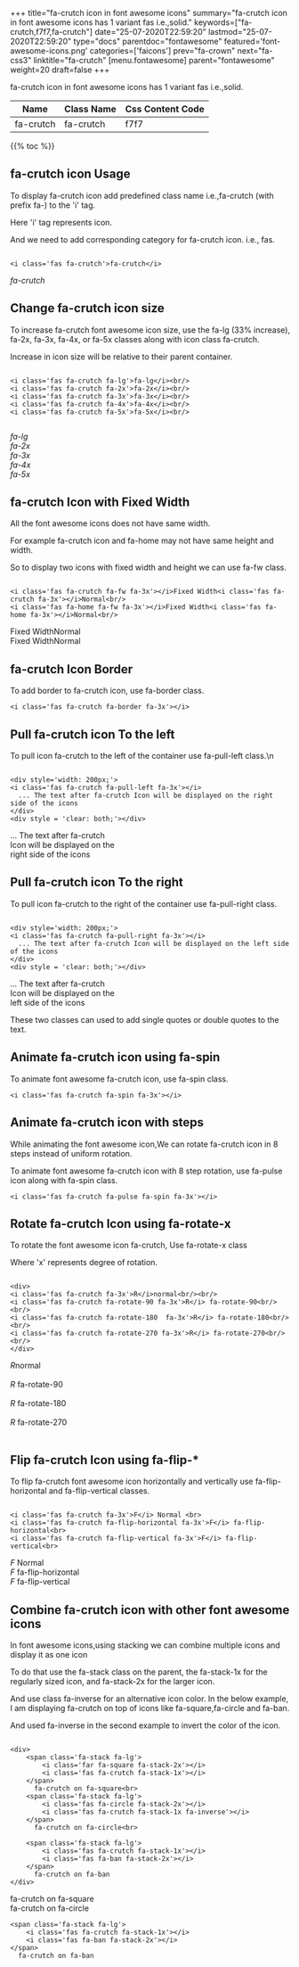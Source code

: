 +++
title="fa-crutch icon in font awesome icons"
summary="fa-crutch icon in font awesome icons has 1 variant fas i.e.,solid."
keywords=["fa-crutch,f7f7,fa-crutch"]
date="25-07-2020T22:59:20"
lastmod="25-07-2020T22:59:20"
type="docs"
parentdoc="fontawesome"
featured='font-awesome-icons.png'
categories=['faicons']
prev="fa-crown"
next="fa-css3"
linktitle="fa-crutch"
[menu.fontawesome]
parent="fontawesome"
weight=20
draft=false
+++


fa-crutch icon in font awesome icons has 1 variant fas i.e.,solid.

<div class='table-responsive'><table class='table'><thead><tr><th>Name</th><th>Class Name</th><th>Css Content Code</th></tr></thead><tbody><tr><td>fa-crutch</td><td>fa-crutch</td><td>f7f7</td></tr></tbody></table></div>


{{% toc %}}


## fa-crutch icon Usage

To display fa-crutch icon add predefined class name i.e.,fa-crutch (with prefix fa-) to the 'i' tag.

Here 'i' tag represents icon.

And we need to add corresponding category for fa-crutch icon. i.e., fas.


```

<i class='fas fa-crutch'>fa-crutch</i>
```

<i class='fas fa-crutch'>fa-crutch</i>




## Change fa-crutch icon size
To increase fa-crutch font awesome icon size, use the fa-lg (33% increase), fa-2x, fa-3x, fa-4x, or fa-5x classes along with icon class fa-crutch.

Increase in icon size will be relative to their parent container. 

```

<i class='fas fa-crutch fa-lg'>fa-lg</i><br/>
<i class='fas fa-crutch fa-2x'>fa-2x</i><br/>
<i class='fas fa-crutch fa-3x'>fa-3x</i><br/>
<i class='fas fa-crutch fa-4x'>fa-4x</i><br/>
<i class='fas fa-crutch fa-5x'>fa-5x</i><br/>
            
```

<i class='fas fa-crutch fa-lg'>fa-lg</i><br/>
<i class='fas fa-crutch fa-2x'>fa-2x</i><br/>
<i class='fas fa-crutch fa-3x'>fa-3x</i><br/>
<i class='fas fa-crutch fa-4x'>fa-4x</i><br/>
<i class='fas fa-crutch fa-5x'>fa-5x</i><br/>
            



## fa-crutch Icon with Fixed Width 

All the font awesome icons does not have same width.

For example fa-crutch icon and fa-home may not have same height and width.

So to display two icons with fixed width and height we can use fa-fw class.


```

<i class='fas fa-crutch fa-fw fa-3x'></i>Fixed Width<i class='fas fa-crutch fa-3x'></i>Normal<br/>
<i class='fas fa-home fa-fw fa-3x'></i>Fixed Width<i class='fas fa-home fa-3x'></i>Normal<br/>
```

<i class='fas fa-crutch fa-fw fa-3x'></i>Fixed Width<i class='fas fa-crutch fa-3x'></i>Normal<br/>
<i class='fas fa-home fa-fw fa-3x'></i>Fixed Width<i class='fas fa-home fa-3x'></i>Normal<br/>



## fa-crutch Icon Border 

To add border to fa-crutch icon, use fa-border class.


```
<i class='fas fa-crutch fa-border fa-3x'></i>

```
<i class='fas fa-crutch fa-border fa-3x'></i>





## Pull fa-crutch icon To the left

To pull icon fa-crutch to the left of the container use fa-pull-left class.\n

```

<div style='width: 200px;'>
<i class='fas fa-crutch fa-pull-left fa-3x'></i>
  ... The text after fa-crutch Icon will be displayed on the right side of the icons
</div>
<div style = 'clear: both;'></div>
```

<div style='width: 200px;'>
<i class='fas fa-crutch fa-pull-left fa-3x'></i>
  ... The text after fa-crutch Icon will be displayed on the right side of the icons
</div>
<div style = 'clear: both;'></div>




## Pull fa-crutch icon To the right
To pull icon fa-crutch to the right of the container use fa-pull-right class.

```

<div style='width: 200px;'>
<i class='fas fa-crutch fa-pull-right fa-3x'></i>
  ... The text after fa-crutch Icon will be displayed on the left side of the icons
</div>
<div style = 'clear: both;'></div>
```

<div style='width: 200px;'>
<i class='fas fa-crutch fa-pull-right fa-3x'></i>
  ... The text after fa-crutch Icon will be displayed on the left side of the icons
</div>
<div style = 'clear: both;'></div>

These two classes can used to add single quotes or double quotes to the text.


## Animate fa-crutch icon using fa-spin
To animate font awesome fa-crutch icon, use fa-spin class.

```
<i class='fas fa-crutch fa-spin fa-3x'></i>
```
<i class='fas fa-crutch fa-spin fa-3x'></i>




## Animate fa-crutch icon with steps
While animating the font awesome icon,We can rotate fa-crutch icon in 8 steps instead of uniform rotation.

To animate font awesome fa-crutch icon with 8 step rotation, use fa-pulse icon along with fa-spin class.


```
<i class='fas fa-crutch fa-pulse fa-spin fa-3x'></i>

```
<i class='fas fa-crutch fa-pulse fa-spin fa-3x'></i>





## Rotate fa-crutch Icon using fa-rotate-x
To rotate the font awesome icon fa-crutch, Use fa-rotate-x class

Where 'x' represents degree of rotation.


```

<div>
<i class='fas fa-crutch fa-3x'>R</i>normal<br/><br/>
<i class='fas fa-crutch fa-rotate-90 fa-3x'>R</i> fa-rotate-90<br/><br/> 
<i class='fas fa-crutch fa-rotate-180  fa-3x'>R</i> fa-rotate-180<br/><br/> 
<i class='fas fa-crutch fa-rotate-270 fa-3x'>R</i> fa-rotate-270<br/><br/>
</div>
```

<div>
<i class='fas fa-crutch fa-3x'>R</i>normal<br/><br/>
<i class='fas fa-crutch fa-rotate-90 fa-3x'>R</i> fa-rotate-90<br/><br/> 
<i class='fas fa-crutch fa-rotate-180  fa-3x'>R</i> fa-rotate-180<br/><br/> 
<i class='fas fa-crutch fa-rotate-270 fa-3x'>R</i> fa-rotate-270<br/><br/>
</div>




## Flip fa-crutch Icon using fa-flip-*
To flip fa-crutch font awesome icon horizontally and vertically use fa-flip-horizontal and fa-flip-vertical classes. 

```

<i class='fas fa-crutch fa-3x'>F</i> Normal <br>
<i class='fas fa-crutch fa-flip-horizontal fa-3x'>F</i> fa-flip-horizontal<br>
<i class='fas fa-crutch fa-flip-vertical fa-3x'>F</i> fa-flip-vertical<br>
```

<i class='fas fa-crutch fa-3x'>F</i> Normal <br>
<i class='fas fa-crutch fa-flip-horizontal fa-3x'>F</i> fa-flip-horizontal<br>
<i class='fas fa-crutch fa-flip-vertical fa-3x'>F</i> fa-flip-vertical<br>




## Combine fa-crutch icon with other font awesome icons
In font awesome icons,using stacking we can combine multiple icons and display it as one icon 

To do that use the fa-stack class on the parent, the fa-stack-1x for the regularly sized icon, and fa-stack-2x for the larger icon.

And use class fa-inverse for an alternative icon color. 
In the below example, I am displaying fa-crutch on top of icons like fa-square,fa-circle and fa-ban.

And used fa-inverse in the second example to invert the color of the icon.

```

<div>
    <span class='fa-stack fa-lg'>
        <i class='far fa-square fa-stack-2x'></i>
        <i class='fas fa-crutch fa-stack-1x'></i>
    </span>
      fa-crutch on fa-square<br>
    <span class='fa-stack fa-lg'>
        <i class='fas fa-circle fa-stack-2x'></i>
        <i class='fas fa-crutch fa-stack-1x fa-inverse'></i>
    </span>
      fa-crutch on fa-circle<br>

    <span class='fa-stack fa-lg'>
        <i class='fas fa-crutch fa-stack-1x'></i>
        <i class='fas fa-ban fa-stack-2x'></i>
    </span>
      fa-crutch on fa-ban
</div>
```

<div>
    <span class='fa-stack fa-lg'>
        <i class='far fa-square fa-stack-2x'></i>
        <i class='fas fa-crutch fa-stack-1x'></i>
    </span>
      fa-crutch on fa-square<br>
    <span class='fa-stack fa-lg'>
        <i class='fas fa-circle fa-stack-2x'></i>
        <i class='fas fa-crutch fa-stack-1x fa-inverse'></i>
    </span>
      fa-crutch on fa-circle<br>

    <span class='fa-stack fa-lg'>
        <i class='fas fa-crutch fa-stack-1x'></i>
        <i class='fas fa-ban fa-stack-2x'></i>
    </span>
      fa-crutch on fa-ban
</div>






